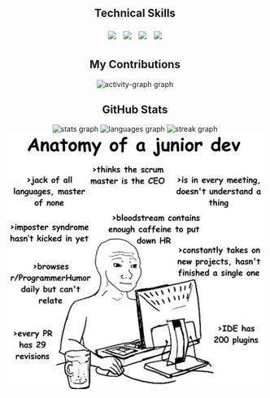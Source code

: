 <h2 align="center">Technical Skills</h2>
<div align="center">
  <img src="https://skillicons.dev/icons?i=python,react" height="40" style="margin: 5px;" />
  <img src="https://skillicons.dev/icons?i=html,css,javascript,tailwindcss" height="40" style="margin: 5px;" />
  <img src="https://skillicons.dev/icons?i=nodejs,mysql,mongodb,git,github,vercel,docker,netlify" height="40" style="margin: 5px;" />
  <img src="https://skillicons.dev/icons?i=b" height="40" style="margin: 5px;" />

<h2 align="center"> My Contributions </h2>
<div align="center">
  <img src="https://github-readme-activity-graph.vercel.app/graph?username=aridepai17&radius=16&theme=github-dark&area=true&order=5" height="250" alt="activity-graph graph" />
</div>

<h2 align="center">GitHub Stats</h2>
<div align="center">
  <img src="https://github-readme-stats.vercel.app/api?username=aridepai17&hide_title=false&hide_rank=false&show_icons=true&include_all_commits=true&count_private=true&disable_animations=false&theme=dark&locale=en&hide_border=false&order=1" height="150" alt="stats graph"  />
  <img src="https://github-readme-stats.vercel.app/api/top-langs?username=aridepai17&locale=en&hide_title=false&layout=compact&card_width=320&langs_count=5&theme=dark&hide_border=false&order=2" height="150" alt="languages graph"  />
  <img src="https://streak-stats.demolab.com?user=aridepai17&locale=en&mode=daily&theme=dark&hide_border=false&border_radius=5&order=3" height="150" alt="streak graph"  />
</div>

<div align="center">
  <img src="assets/juniordev.jpg" alt="Meme Image" style="width: 600px; height: auto;"/>
</div>
